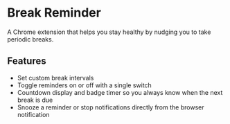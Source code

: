 # Break Reminder

A Chrome extension that helps you stay healthy by nudging you to take periodic breaks.

## Features
- Set custom break intervals
- Toggle reminders on or off with a single switch
- Countdown display and badge timer so you always know when the next break is due
- Snooze a reminder or stop notifications directly from the browser notification

